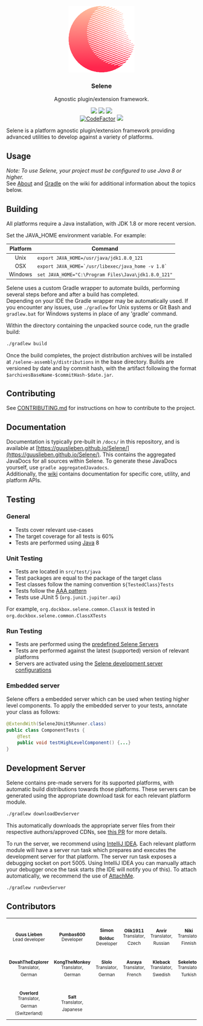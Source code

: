 <p align="center">
	<img alt="Kangaroo Logo" src="./selene-assembly/images/logo.png" height="175" />
	<h3 align="center">Selene</h3>
	<p align="center">Agnostic plugin/extension framework.</p>
	<p align="center">
		<a href="https://guuslieben.github.io/Selene/"><img src="https://github.com/GuusLieben/Selene/workflows/JavaDocs/badge.svg"></a>
		<img src="https://github.com/GuusLieben/Selene/workflows/Build/badge.svg">
		<img src="https://github.com/GuusLieben/Selene/workflows/Tests/badge.svg"><br>
        <a href="https://www.codefactor.io/repository/github/guuslieben/selene"><img src="https://www.codefactor.io/repository/github/guuslieben/selene/badge?s=4dbef3a95ba6db638d3a86f7ffd5ff08eabdfcf4" alt="CodeFactor" /></a>
		<a href="https://www.gnu.org/licenses/lgpl-2.1"><img src="https://img.shields.io/badge/License-LGPL%20v2.1-blue.svg"></a>
	</p>
</p>

Selene is a platform agnostic plugin/extension framework providing advanced utilities to develop against a variety of platforms.

## Usage
_Note: To use Selene, your project must be configured to use Java 8 or higher._  
See [About](https://github.com/GuusLieben/Selene/wiki) and [Gradle](https://github.com/GuusLieben/Selene/wiki/Gradle) on the wiki
for additional information about the topics below.

## Building
All platforms require a Java installation, with JDK 1.8 or more recent version.

Set the JAVA\_HOME environment variable. For example:

| Platform | Command |
| :---: | --- |
|  Unix    | ``export JAVA_HOME=/usr/java/jdk1.8.0_121``            |
|  OSX     | ``export JAVA_HOME=`/usr/libexec/java_home -v 1.8` ``  |
|  Windows | ``set JAVA_HOME="C:\Program Files\Java\jdk1.8.0_121"`` |

Selene uses a custom Gradle wrapper to automate builds, performing several steps before and after a build has completed.  
Depending on your IDE the Gradle wrapper may be automatically used. If you encounter any issues, use `./gradlew` for Unix systems or Git Bash and `gradlew.bat` for Windows systems in place of any 'gradle' command.  

Within the directory containing the unpacked source code, run the gradle build:
```bash
./gradlew build
```

Once the build completes, the project distribution archives will be installed at `/selene-assembly/distributions` in the base directory. 
Builds are versioned by date and by commit hash, with the artifact following the format `$archivesBaseName-$commitHash-$date.jar`.

## Contributing
See [CONTRIBUTING.md](https://github.com/GuusLieben/Selene/blob/selene-main/CONTRIBUTING.md) for instructions on how to contribute to the project.

## Documentation
Documentation is typically pre-built in `/docs/` in this repository, and is available at 
[https://guuslieben.github.io/Selene/](https://guuslieben.github.io/Selene/). This contains the aggregated JavaDocs for
all sources within Selene. To generate these JavaDocs yourself, use `gradle aggregatedJavadocs`.  
Additionally, the [wiki](https://github.com/GuusLieben/Selene/wiki) contains documentation for specific core, utility, and platform APIs.

## Testing
### General
- Tests cover relevant use-cases
- The target coverage for all tests is 60%
- Tests are performed using [Java](https://www.oracle.com/java/technologies/javase/javase-jdk8-downloads.html) 8

### Unit Testing
- Tests are located in `src/test/java`
- Test packages are equal to the package of the target class
- Test classes follow the naming convention `${TestedClass}Tests`
- Tests follow the [AAA pattern](https://medium.com/@pjbgf/title-testing-code-ocd-and-the-aaa-pattern-df453975ab80)
- Tests use JUnit 5 (`org.junit.jupiter.api`)

For example, `org.dockbox.selene.common.ClassX` is tested in `org.dockbox.selene.common.ClassXTests`

### Run Testing
- Tests are performed using the [predefined Selene Servers](https://github.com/GuusLieben/Selene-Servers)
- Tests are performed against the latest (supported) version of relevant platforms
- Servers are activated using the [Selene development server configurations](https://github.com/GuusLieben/Selene/wiki/Gradle#development-server)

### Embedded server
Selene offers a embedded server which can be used when testing higher level components. To apply the embedded server to your tests, annotate your class as follows:
```java
@ExtendWith(SeleneJUnit5Runner.class)
public class ComponentTests {
    @Test
    public void testHighLevelComponent() {...}
}
```

## Development Server
Selene contains pre-made servers for its supported platforms, with automatic build distributions towards those platforms. 
These servers can be generated using the appropriate download task for each relevant platform module.
```bash
./gradlew downloadDevServer
```
This automatically downloads the appropriate server files from their respective authors/approved CDNs, see [this PR](https://github.com/GuusLieben/Selene/pull/214) for more details.

To run the server, we recommend using [IntelliJ IDEA](https://www.jetbrains.com/idea/). 
Each relevant platform module will have a server run task which prepares and executes the development server for that platform.
The server run task exposes a debugging socket on port 5005. Using IntelliJ IDEA you can manually attach your debugger once the task starts
(the IDE will notify you of this). To attach automatically, we recommend the use of [AttachMe](https://plugins.jetbrains.com/plugin/13263-attachme).
```bash
./gradlew runDevServer
```

## Contributors
<table>
  <tr>
    <td align="center"><img src="https://avatars.githubusercontent.com/u/10957963?v=4" width="100px;" alt=""/><br /><sub><b>Guus Lieben</b></sub><br /><sup>Lead developer</sup></td>
    <td align="center"><img src="https://avatars.githubusercontent.com/u/38820160?v=4" width="100px;" alt=""/><br /><sub><b>Pumbas600</b></sub><br /><sup>Developer</sup></td>
    <td align="center"><img src="https://avatars.githubusercontent.com/u/36117510?v=4" width="100px;" alt=""/><br /><sub><b>Simon Bolduc</b></sub><br /><sup>Developer</sup></td>
    <td align="center"><img src="https://cdn.discordapp.com/avatars/510472543782830087/00e6c38b98367e59b062f3680ead27c3.png" width="100px;" alt=""/><br /><sub><b>Olik1911</b></sub><br /><sup>Translator, Czech</sup></td>
    <td align="center"><img src="https://cdn.discordapp.com/avatars/537977071972909057/72b62aec1348be39cc91ccb805fb92dd.png?size=256" width="100px;" alt=""/><br /><sub><b>Anrir</b></sub><br /><sup>Translator, Russian</sup></td>
    <td align="center"><img src="https://cdn.discordapp.com/avatars/334440446874877982/3624260f35db4533bbf26eb0fe86d3bf.png?size=256" width="100px;" alt=""/><br /><sub><b>Niki</b></sub><br /><sup>Translator, Finnish</sup></td>
    <td align="center"><img src="https://cdn.discordapp.com/avatars/552210500939677720/84802723782e948ccbd8bb60cf0b31be.png?size=256" width="100px;" alt=""/><br /><sub><b>Igor</b></sub><br /><sup>Translator, Norwegian</sup></td>
  </tr>
  <tr>
    <td align="center"><img src="https://user-images.githubusercontent.com/10957963/120807203-fb09b780-c547-11eb-9d3e-3c29b040a878.png" width="100px;" alt=""/><br /><sub><b>DovahTheExplorer</b></sub><br /><sup>Translator, German</sup></td>
    <td align="center"><img src="https://cdn.discordapp.com/avatars/683656484726636553/a849bda97aba4801eeda07b8b44c4d58.png?size=256" width="100px;" alt=""/><br /><sub><b>KongTheMonkey</b></sub><br /><sup>Translator, German</sup></td>
    <td align="center"><img src="https://cdn.discordapp.com/avatars/415885019354234883/2bea4b8c2aaabed874da48580426077b.png?size=256" width="100px;" alt=""/><br /><sub><b>Slolo</b></sub><br /><sup>Translator, German</sup></td>
    <td align="center"><img src="https://cdn.discordapp.com/avatars/327405323562254336/72286ad9938c42a5c33c7bbe25d647b6.png?size=256" width="100px;" alt=""/><br /><sub><b>Asraya</b></sub><br /><sup>Translator, French</sup></td>
    <td align="center"><img src="https://cdn.discordapp.com/avatars/266193643281448960/d5cdfab3c0009837478748d4a8eb5d4d.png?size=256" width="100px;" alt=""/><br /><sub><b>Kleback</b></sub><br /><sup>Translator, Swedish</sup></td>
    <td align="center"><img src="https://cdn.discordapp.com/attachments/440964141184843777/850426706090655794/MMXIX.jpg" width="100px;" alt=""/><br /><sub><b>Sekeleton</b></sub><br /><sup>Translator, Turkish</sup></td>
    <td align="center"><img src="https://www.cumbria.ac.uk/media/staff-profile-images/staff_profile_-generic_350x350px.png" width="100px;" alt=""/><br /><sub><b>Dork</b></sub><br /><sup>Translator, Spanish</sup></td>
  </tr>
  <tr>
    <td align="center"><img src="https://cdn.discordapp.com/avatars/416672229275992074/f8786cc6a4057fbc4032ec2dd90b8633.png" width="100px;" alt=""/><br /><sub><b>Overlord</b></sub><br /><sup>Translator, German (Switzerland)</sup></td>
    <td align="center"><img src="https://cdn.discordapp.com/avatars/573518212965072916/00945a45deb5db91dc50b6686fe30602.png" width="100px;" alt=""/><br /><sub><b>Salt</b></sub><br /><sup>Translator, Japanese</sup></td>
  </tr>
</table>

